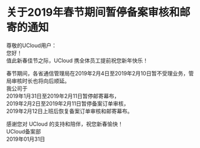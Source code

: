 

# 关于2019年春节期间暂停备案审核和邮寄的通知

尊敬的UCloud用户：  
您好！  
值此新春佳节之际，UCloud 携全体员工提前祝您新年快乐！  
  
春节期间，各省通信管理局在2019年2月4日至2019年2月10日暂不受理业务，管局审核时长也将向后顺延。  
我公司于  
2019年1月31日至2019年2月11日暂停邮寄幕布，  
2019年2月2日至2019年2月11日暂停备案订单审核，  
2019年2月12日上班后恢复备案订单审核和邮寄幕布。  
  
感谢您对 UCloud 的支持和陪伴，祝您新春愉快！  
UCloud备案部  
2019年01月31日
